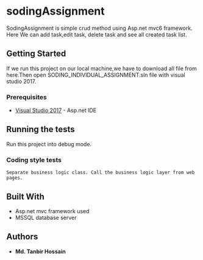 # sodingAssignment

SodingAssignment is simple crud method using Asp.net mvc6 framework. Here We can add task,edit task, delete task and see all created task list.

## Getting Started

If we run this project on our local machine,we have to download all file from here.Then open SODING_INDIVIDUAL_ASSIGNMENT.sln file with visual studio 2017.

### Prerequisites

* [Visual Studio 2017](https://www.visualstudio.com/downloads/) - Asp.net IDE

## Running the tests

Run this project into debug mode. 

### Coding style tests

```
Separate business logic class. Call the business logic layer from web pages.

```

## Built With

* Asp.net mvc framework used
* MSSQL database server 

## Authors

* **Md. Tanbir Hossain**
